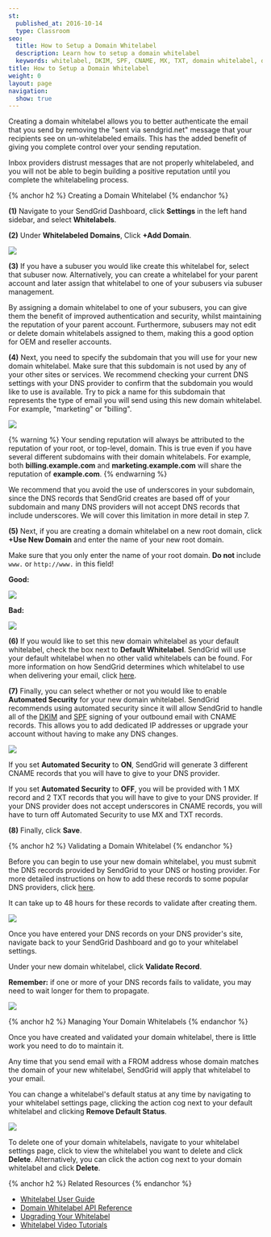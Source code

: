 ```yaml
---
st:
  published_at: 2016-10-14
  type: Classroom
seo:
  title: How to Setup a Domain Whitelabel
  description: Learn how to setup a domain whitelabel
  keywords: whitelabel, DKIM, SPF, CNAME, MX, TXT, domain whitelabel, domain, how to, tutorial
title: How to Setup a Domain Whitelabel
weight: 0
layout: page
navigation:
  show: true
---
```


Creating a domain whitelabel allows you to better authenticate the email that you send by removing the "sent via sendgrid.net" message that your recipients see on un-whitelabeled emails. This has the added benefit of giving you complete control over your sending reputation.

Inbox providers distrust messages that are not properly whitelabeled, and you will not be able to begin building a positive reputation until you complete the whitelabeling process.

{% anchor h2 %}
Creating a Domain Whitelabel
{% endanchor %}

**(1)** Navigate to your SendGrid Dashboard, click **Settings** in the left hand sidebar, and select **Whitelabels**.

**(2)** Under **Whitelabeled Domains**, Click **+Add Domain**.

![]({{root_url}}/images/domain_whitelabel_setup_1.png)

**(3)** If you have a subuser you would like create this whitelabel for, select that subuser now. Alternatively, you can create a whitelabel for your parent account and later assign that whitelabel to one of your subusers via subuser management.

By assigning a domain whitelabel to one of your subusers, you can give them the benefit of improved authentication and security, whilst maintaining the reputation of your parent account. Furthermore, subusers may not edit or delete domain whitelabels assigned to them, making this a good option for OEM and reseller accounts.

**(4)** Next, you need to specify the subdomain that you will use for your new domain whitelabel. Make sure that this subdomain is not used by any of your other sites or services. We recommend checking your current DNS settings with your DNS provider to confirm that the subdomain you would like to use is available. Try to pick a name for this subdomain that represents the type of email you will send using this new domain whitelabel. For example, "marketing" or "billing".

![]({{root_url}}/images/domain_whitelabel_setup_2.png)

{% warning %}
Your sending reputation will always be attributed to the reputation of your root, or top-level, domain. This is true even if you have several different subdomains with their domain whitelabels. For example, both **billing.example.com** and **marketing.example.com** will share the reputation of **example.com**.
{% endwarning %}

We recommend that you avoid the use of underscores in your subdomain, since the DNS records that SendGrid creates are based off of your subdomain and many DNS providers will not accept DNS records that include underscores. We will cover this limitation in more detail in step 7.

**(5)** Next, if you are creating a domain whitelabel on a new root domain, click **+Use New Domain** and enter the name of your new root domain.

Make sure that you only enter the name of your root domain. **Do not** include `www.` or `http://www.` in this field!

**Good:**

![]({{root_url}}/images/domain_whitelabel_setup_3.png)

**Bad:**

![]({{root_url}}/images/domain_whitelabel_setup_4.png)

**(6)** If you would like to set this new domain whitelabel as your default whitelabel, check the box next to **Default Whitelabel**. SendGrid will use your default whitelabel when no other valid whitelabels can be found. For more information on how SendGrid determines which whitelabel to use when delivering your email, click [here]({{root_url}}/User_Guide/Settings/Whitelabel/index.html#-Whitelabel-Application-Logic).

**(7)** Finally, you can select whether or not you would like to enable **Automated Security** for your new domain whitelabel. SendGrid recommends using automated security since it will allow SendGrid to handle all of the [DKIM]({{root_url}}/Glossary/dkim.html) and [SPF]({{root_url}}/Glossary/spf.html) signing of your outbound email with CNAME records. This allows you to add dedicated IP addresses or upgrade your account without having to make any DNS changes.

![]({{root_url}}/images/domain_whitelabel_setup_5.png)

If you set **Automated Security** to **ON**, SendGrid will generate 3 different CNAME records that you will have to give to your DNS provider.

If you set **Automated Security** to **OFF**, you will be provided with 1 MX record and 2 TXT records that you will have to give to your DNS provider. If your DNS provider does not accept underscores in CNAME records, you will have to turn off Automated Security to use MX and TXT records.

**(8)** Finally, click **Save**.

{% anchor h2 %}
Validating a Domain Whitelabel
{% endanchor %}

Before you can begin to use your new domain whitelabel, you must submit the DNS records provided by SendGrid to your DNS or hosting provider. For more detailed instructions on how to add these records to some popular DNS providers, click [here]({{root_url}}/Classroom/Troubleshooting/Authentication/whitelabel_video_tutorials.html#Whitelabeling-with-GoDaddy).

It can take up to 48 hours for these records to validate after creating them.

![]({{root_url}}/images/domain_whitelabel_setup_6.png)

Once you have entered your DNS records on your DNS provider's site, navigate back to your SendGrid Dashboard and go to your whitelabel settings.

Under your new domain whitelabel, click **Validate Record**.

**Remember:** if one or more of your DNS records fails to validate, you may need to wait longer for them to propagate.

![]({{root_url}}/images/domain_whitelabel_setup_7.png)

{% anchor h2 %}
Managing Your Domain Whitelabels
{% endanchor %}

Once you have created and validated your domain whitelabel, there is little work you need to do to maintain it.

Any time that you send email with a FROM address whose domain matches the domain of your new whitelabel, SendGrid will apply that whitelabel to your email.

You can change a whitelabel's default status at any time by navigating to your whitelabel settings page, clicking the action cog next to your default whitelabel and clicking **Remove Default Status**.

![]({{root_url}}/images/domain_whitelabel_setup_8.png)

To delete one of your domain whitelabels, navigate to your whitelabel settings page, click to view the whitelabel you want to delete and click **Delete**. Alternatively, you can click the action cog next to your domain whitelabel and click **Delete**.

{% anchor h2 %}
Related Resources
{% endanchor %}

* [Whitelabel User Guide]({{root_url}}/User_Guide/Settings/Whitelabel/index.html)
* [Domain Whitelabel API Reference]({{root_url}}/API_Reference/Web_API_v3/Whitelabel/domains.html)
* [Upgrading Your Whitelabel]({{root_url}}/Classroom/Troubleshooting/Authentication/upgrading_your_whitelabel.html)
* [Whitelabel Video Tutorials]({{root_url}}/Classroom/Troubleshooting/Authentication/whitelabel_video_tutorials.html)
